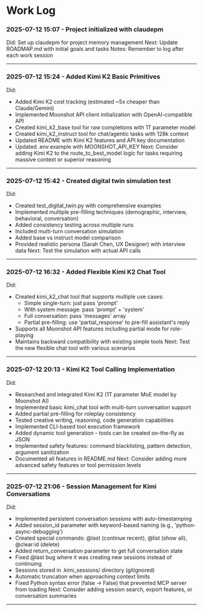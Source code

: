 # Work Log

### 2025-07-12 15:07 - Project initialized with claudepm
Did: Set up claudepm for project memory management
Next: Update ROADMAP.md with initial goals and tasks
Notes: Remember to log after each work session

---


### 2025-07-12 15:24 - Added Kimi K2 Basic Primitives
Did:
- Added Kimi K2 cost tracking (estimated ~5x cheaper than Claude/Gemini)
- Implemented Moonshot API client initialization with OpenAI-compatible API
- Created kimi_k2_base tool for raw completions with 1T parameter model
- Created kimi_k2_instruct tool for chat/agentic tasks with 128k context
- Updated README with Kimi K2 features and API key documentation
- Updated .env.example with MOONSHOT_API_KEY
Next: Consider adding Kimi K2 to the route_to_best_model logic for tasks requiring massive context or superior reasoning

---


### 2025-07-12 15:42 - Created digital twin simulation test
Did:
- Created test_digital_twin.py with comprehensive examples
- Implemented multiple pre-filling techniques (demographic, interview, behavioral, conversation)
- Added consistency testing across multiple runs
- Included multi-turn conversation simulation
- Added base vs instruct model comparison
- Provided realistic persona (Sarah Chen, UX Designer) with interview data
Next: Test the simulation with actual API calls

---


### 2025-07-12 16:32 - Added Flexible Kimi K2 Chat Tool
Did:
- Created kimi_k2_chat tool that supports multiple use cases:
  - Simple single-turn: just pass 'prompt'
  - With system message: pass 'prompt' + 'system'
  - Full conversation: pass 'messages' array
  - Partial pre-filling: use 'partial_response' to pre-fill assistant's reply
- Supports all Moonshot API features including partial mode for role-playing
- Maintains backward compatibility with existing simple tools
Next: Test the new flexible chat tool with various scenarios

---


### 2025-07-12 20:13 - Kimi K2 Tool Calling Implementation
Did:
- Researched and integrated Kimi K2 (1T parameter MoE model by Moonshot AI)
- Implemented basic kimi_chat tool with multi-turn conversation support
- Added partial pre-filling for roleplay consistency
- Tested creative writing, reasoning, code generation capabilities
- Implemented CLI-based tool execution framework
- Added dynamic tool generation - tools can be created on-the-fly as JSON
- Implemented safety features: command blacklisting, pattern detection, argument sanitization
- Documented all features in README.md
Next: Consider adding more advanced safety features or tool permission levels

---


### 2025-07-12 21:06 - Session Management for Kimi Conversations
Did:
- Implemented persistent conversation sessions with auto-timestamping
- Added session_id parameter with keyword-based naming (e.g., 'python-async-debugging')
- Created special commands: @last (continue recent), @list (show all), @clear:id (delete)
- Added return_conversation parameter to get full conversation state
- Fixed @last bug where it was creating new sessions instead of continuing
- Sessions stored in .kimi_sessions/ directory (gitignored)
- Automatic truncation when approaching context limits
- Fixed Python syntax error (false -> False) that prevented MCP server from loading
Next: Consider adding session search, export features, or conversation summaries

---
